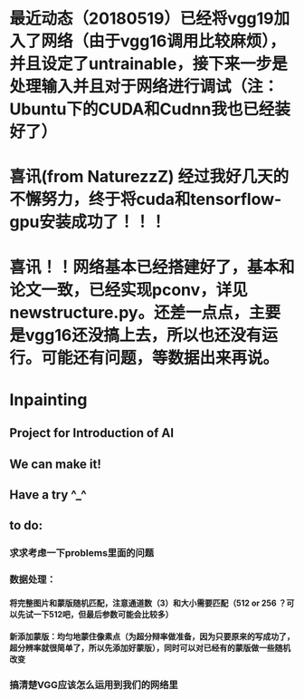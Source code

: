 # 最近动态（20180519）已经将vgg19加入了网络（由于vgg16调用比较麻烦），并且设定了untrainable，接下来一步是处理输入并且对于网络进行调试（注：Ubuntu下的CUDA和Cudnn我也已经装好了）

# 喜讯(from NaturezzZ) 经过我好几天的不懈努力，终于将cuda和tensorflow-gpu安装成功了！！！

# 喜讯！！网络基本已经搭建好了，基本和论文一致，已经实现pconv，详见newstructure.py。还差一点点，主要是vgg16还没搞上去，所以也还没有运行。可能还有问题，等数据出来再说。
# Inpainting
## Project for Introduction of AI
## We can make it!
## Have a try ^_^ 
## to do:
### 求求考虑一下problems里面的问题
### 数据处理：
#### 将完整图片和蒙版随机匹配，注意通道数（3）和大小需要匹配（512 or 256 ？可以先试一下512吧，但最后参数可能会比较多）
#### 新添加蒙版：均匀地蒙住像素点（为超分辩率做准备，因为只要原来的写成功了，超分辨率就很简单了，所以先添加好蒙版），同时可以对已经有的蒙版做一些随机改变
### 搞清楚VGG应该怎么运用到我们的网络里
